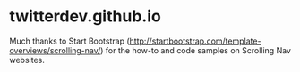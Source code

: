 twitterdev.github.io
====================

Much thanks to Start Bootstrap (http://startbootstrap.com/template-overviews/scrolling-nav/)
for the how-to and code samples on Scrolling Nav websites. 
